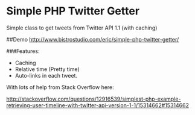 Simple PHP Twitter Getter
===============

Simple class to get tweets from Twitter API 1.1 (with caching)

##Demo
http://www.bistrostudio.com/eric/simple-php-twitter-getter/

###Features:

*  Caching
*  Relative time (Pretty time)
*  Auto-links in each tweet.


With lots of help from Stack Overflow here:

http://stackoverflow.com/questions/12916539/simplest-php-example-retrieving-user-timeline-with-twitter-api-version-1-1/15314662#15314662

